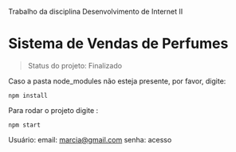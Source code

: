 Trabalho da disciplina Desenvolvimento de Internet II

# Sistema de Vendas de Perfumes

> Status do projeto: Finalizado

Caso a pasta node_modules não esteja presente, por favor, digite:

```
npm install
```

Para rodar o projeto digite :
```
npm start
```

Usuário:
email: marcia@gmail.com
senha: acesso
